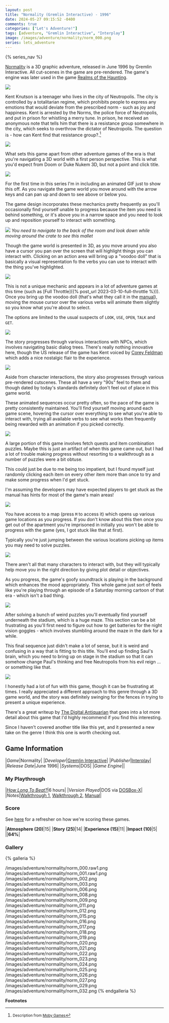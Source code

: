 ```yaml
---
layout: post
title: "Normality (Gremlin Interactive) - 1996"
date: 2024-05-27 09:15:52 -0400
comments: true
categories: ["Let's Adventure!"]
tags: [adventure, "Gremlin Interactive", "Interplay"]
image: /images/adventure/normality/norm_000.png
series: lets_adventure
---
```

{% series_nav %}

[Normality](https://en.wikipedia.org/wiki/Normality_(video_game)) is a 3D graphic adventure, released in June 1996 by Gremlin Interactive. All cut-scenes in the game are pre-rendered. The game's engine was later used in the game [Realms of the Haunting](https://www.mobygames.com/game/1418/realms-of-the-haunting/).

![](/images/adventure/normality/norm_030.png)

Kent Knutson is a teenager who lives in the city of Neutropolis. The city is controlled by a totalitarian regime, which prohibits people to express any emotions that would deviate from the prescribed norm - such as joy and happiness. Kent is arrested by the Norms, the police force of Neutropolis, and put in prison for whistling a merry tune. In prison, he received an anonymous note that tells him that there is a resistance group somewhere in the city, which seeks to overthrow the dictator of Neutropolis. The question is - how can Kent find that resistance group?.[^1]

![](/images/adventure/normality/norm_001.png)

What sets this game apart from other adventure games of the era is that you're navigating a 3D world with a first person perspective. This is what you'd expect from Doom or Duke Nukem 3D, but not a point and click title.

![](/images/adventure/normality/norm_000.gif)

For the first time in this series I'm in including an animated GIF just to show this off. As you navigate the game world you move around with the arrow keys and can pan up and down to see above or below you.

The game design incorporates these mechanics pretty frequently as you'll occasionally find yourself unable to progress because the item you need is behind something, or it's above you in a narrow space and you need to look up and reposition yourself to interact with something.

![](/images/adventure/normality/norm_028.png)
_You need to navigate to the back of the room and look down while moving around the crate to see this mallet_

Though the game world is presented in 3D, as you move around you also have a cursor you pan over the screen that will highlight things you can interact with. Clicking on an action area will bring up a "voodoo doll" that is basically a visual representation fo the verbs you can use to interact with the thing you've highlighted.

![](/images/adventure/normality/norm_005.png)

This is not a unique mechanic and appears in a lot of adventure games at this time (such as [Full Throttle]({% post_url 2023-03-10-full-throttle %})). Once you bring up the voodoo doll (that's what they call it in the [manual](https://www.starehry.eu/download/adventure/docs/Normality-Manual.pdf)), moving the mouse cursor over the various verbs will animate them slightly so you know what you're about to select.

The options are limited to the usual suspects of `LOOK`, `USE`, `OPEN`, `TALK` and `GET`.

![](/images/adventure/normality/norm_014.png)

The story progresses through various interactions with NPCs, which involves navigating basic dialog trees. There's really nothing innovative here, though the US release of the game has Kent voiced by [Corey Feldman](https://en.wikipedia.org/wiki/Corey_Feldman) which adds a nice nostalgic flair to the experience.

![](/images/adventure/normality/norm_013.png)

Aside from character interactions, the story also progresses through various pre-rendered cutscenes. These all have a very "90s" feel to them and though dated by today's standards definitely don't feel out of place in this game world.

These animated sequences occur pretty often, so the pace of the game is pretty consistently maintained. You'll find yourself moving around each game scene, hovering the cursor over everything to see what you're able to interact with, trying all available verbs to see what works then frequently being rewarded with an animation if you picked correctly.

![](/images/adventure/normality/norm_004.png)

A large portion of this game involves fetch quests and item combination puzzles. Maybe this is just an artifact of when this game came out, but I had a lot of trouble making progress without resorting to a walkthrough as a number of puzzles were a bit obtuse.

This could just be due to me being too impatient, but I found myself just randomly clicking each item on every other item more than once to try and make some progress when I'd get stuck.

I'm assuming the developers may have expected players to get stuck as the manual has hints for most of the game's main areas!

![](/images/adventure/normality/norm_007.png)

You have access to a map (press `M` to access it) which opens up various game locations as you progress. If you don't know about this then once you get out of the apartment you're imprisoned in initially you won't be able to progress with the game (yes, I got stuck like that at first).

Typically you're just jumping between the various locations picking up items you may need to solve puzzles.

![](/images/adventure/normality/norm_010.png)

There aren't all that many characters to interact with, but they will typically help move you in the right direction by giving plot detail or objectives.

As you progress, the game's goofy soundtrack is playing in the background which enhances the mood appropriately. This whole game just sort of feels like you're playing through an episode of a Saturday morning cartoon of that era - which isn't a bad thing.

![](/images/adventure/normality/norm_031.png)

After solving a bunch of weird puzzles you'll eventually find yourself underneath the stadium, which is a huge maze. This section can be a bit frustrating as you'll first need to figure out how to get batteries for the night vision goggles - which involves stumbling around the maze in the dark for a while.

This final sequence just didn't make a lot of sense, but it is weird and confusing in a way that is fitting to this title. You'll end up finding Saul's brain, which you need to bring up on stage in the stadium so that it can somehow change Paul's thinking and free Neutropolis from his evil reign ... or something like that.

![](/images/adventure/normality/norm_033.png)

I honestly had a lot of fun with this game, though it can be frustrating at times. I really appreciated a different approach to this genre through a 3D game world, and the story was definitely swinging for the fences in trying to present a unique experience.

There's a great writeup by [The Digital Antiquarian](https://www.filfre.net/2023/01/normality/) that goes into a lot more detail about this game that I'd highly recommend if you find this interesting.

Since I haven't covered another title like this yet, and it presented a new take on the genre I think this one is worth checking out.

## Game Information

|*Game*|Normality|
|*Developer*|[Gremlin Interactive](https://en.wikipedia.org/wiki/Gremlin_Interactive)|
|*Publisher*|[Interplay](https://en.wikipedia.org/wiki/Interplay_Entertainment)|
|*Release Date*|June 1996|
|*Systems*|DOS|
|*Game Engine*||

### My Playthrough

|[*How Long To Beat?*](https://howlongtobeat.com/game/6672)|6 hours|
|*Version Played*|DOS via [DOSBox-X](https://dosbox-x.com/)|
|*Notes*|[Walkthrough 1](http://www.thecomputershow.com/computershow/walkthroughs/normalitywalk.htm#intro), [Walkthrough 2](https://gamefaqs.gamespot.com/pc/198211-normality/faqs/1680), [Manual](https://www.starehry.eu/download/adventure/docs/Normality-Manual.pdf)|

### Score

See [here](https://www.alexbevi.com/blog/2021/07/28/adventure-games-1980-1999/#scoring) for a refresher on how we're scoring these games.

|**Atmosphere (20)**|15|
|**Story (25)**|14|
|**Experience (15)**|11|
|**Impact (10)**|5|
||**64%**|

### Gallery

{% galleria %}

/images/adventure/normality/norm_000.raw1.png
/images/adventure/normality/norm_001.raw1.png
/images/adventure/normality/norm_002.png
/images/adventure/normality/norm_003.png
/images/adventure/normality/norm_006.png
/images/adventure/normality/norm_008.png
/images/adventure/normality/norm_009.png
/images/adventure/normality/norm_011.png
/images/adventure/normality/norm_012.png
/images/adventure/normality/norm_015.png
/images/adventure/normality/norm_016.png
/images/adventure/normality/norm_017.png
/images/adventure/normality/norm_018.png
/images/adventure/normality/norm_019.png
/images/adventure/normality/norm_020.png
/images/adventure/normality/norm_021.png
/images/adventure/normality/norm_022.png
/images/adventure/normality/norm_023.png
/images/adventure/normality/norm_024.png
/images/adventure/normality/norm_025.png
/images/adventure/normality/norm_026.png
/images/adventure/normality/norm_027.png
/images/adventure/normality/norm_029.png
/images/adventure/normality/norm_032.png
{% endgalleria %}

**Footnotes**

[^1]: <small>Description from [Moby Games](https://www.mobygames.com/game/1999/normality/)</small>